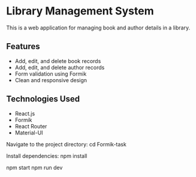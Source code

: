 # Library Management System

This is a web application for managing book and author details in a library.

## Features
- Add, edit, and delete book records
- Add, edit, and delete author records
- Form validation using Formik
- Clean and responsive design

## Technologies Used
- React.js
- Formik
- React Router
- Material-UI

Navigate to the project directory:
cd Formik-task

Install dependencies:
npm install

npm start
npm run dev

